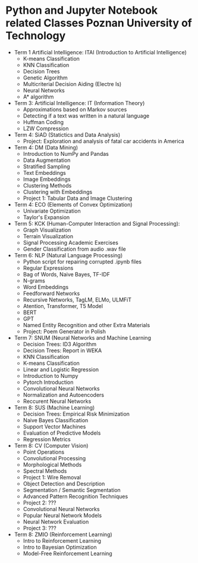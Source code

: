 # Python and Jupyter Notebook related Classes Poznan University of Technology
* Term 1 Artificial Intelligence: ITAI (Introduction to Artificial Intelligence)
  * K-means Classification
  * KNN Classification
  * Decision Trees
  * Genetic Algorithm
  * Multicriterial Decision Aiding (Electre Is)
  * Neural Networks
  * A* algorithm
* Term 3: Artificial Intelligence: IT (Information Theory)
  * Approximations based on Markov sources
  * Detecting if a text was written in a natural language
  * Huffman Coding
  * LZW Compression
* Term 4: SiAD (Statictics and Data Analysis)
  * Project: Exploration and analysis of fatal car accidents in America
* Term 4: DM (Data Mining)
  * Introduction to NumPy and Pandas  
  * Data Augmentation  
  * Stratified Sampling  
  * Text Embeddings  
  * Image Embeddings  
  * Clustering Methods  
  * Clustering with Embeddings  
  * Project 1: Tabular Data and Image Clustering  
* Term 4: ECO (Elements of Convex Optimization)
  * Univariate Optimization
  * Taylor's Expansion
* Term 5: KCK (Human-Computer Interaction and Signal Processing):
  * Graph Visualization
  * Terrain Visualization
  * Signal Processing Academic Exercises
  * Gender Classification from audio .wav file
* Term 6: NLP (Natural Language Processing)
  * Python script for repairing corrupted .ipynb files
  * Regular Expressions
  * Bag of Words, Naive Bayes, TF-IDF
  * N-grams
  * Word Embeddings
  * Feedforward Networks
  * Recursive Networks, TagLM, ELMo, ULMFiT
  * Atention, Transformer, T5 Model
  * BERT
  * GPT
  * Named Entity Recognition and other Extra Materials
  * Project: Poem Generator in Polish
* Term 7: SNUM (Neural Networks and Machine Learning
  * Decision Trees: ID3 Algorithm
  * Decision Trees: Report in WEKA
  * KNN Classification
  * K-means Classification
  * Linear and Logistic Regression
  * Introduction to Numpy
  * Pytorch Introduction
  * Convolutional Neural Networks
  * Normalization and Autoencoders
  * Reccurent Neural Networks
* Term 8: SUS (Machine Learning)
  * Decision Trees: Empirical Risk Minimization
  * Naive Bayes Classification
  * Support Vector Machines
  * Evaluation of Predictive Models
  * Regression Metrics
* Term 8: CV (Computer Vision)
  * Point Operations
  * Convolutional Processing
  * Morphological Methods
  * Spectral Methods
  * Project 1: Wire Removal
  * Object Detection and Description
  * Segmentation / Semantic Segmentation
  * Advanced Pattern Recognition Techniques
  * Project 2: ???
  * Convolutional Neural Networks
  * Popular Neural Network Models
  * Neural Network Evaluation
  * Project 3: ???
* Term 8: ZMIO (Reinforcement Learning)
  * Intro to Reinforcement Learning
  * Intro to Bayesian Optimization
  * Model-Free Reinforcement Learning
